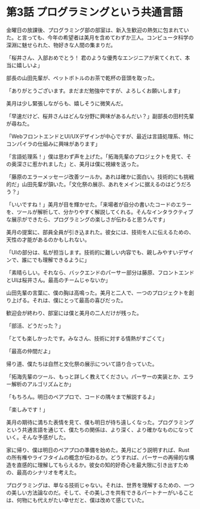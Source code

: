 # 第3話 プログラミングという共通言語

金曜日の放課後、プログラミング部の部室は、新入生歓迎の熱気に包まれていた。と言っても、今年の希望者は美月を含めてわずか三人。コンピュータ科学の深淵に魅せられた、物好きな人間の集まりだ。

「桜井さん、入部おめでとう！ 君のような優秀なエンジニアが来てくれて、本当に嬉しいよ」

部長の山田先輩が、ペットボトルのお茶で乾杯の音頭を取った。

「ありがとうございます。まだまだ勉強中ですが、よろしくお願いします」

美月は少し緊張しながらも、嬉しそうに微笑んだ。

「早速だけど、桜井さんはどんな分野に興味があるんだい？」副部長の田村先輩が尋ねた。

「WebフロントエンドとUI/UXデザインが中心ですが、最近は言語処理系、特にコンパイラの仕組みに興味があります」

「言語処理系！」僕は思わず声を上げた。「拓海先輩のプロジェクトを見て、その奥深さに惹かれました」と、美月は僕に視線を送った。

「藤原のエラーメッセージ改善ツールか。あれは確かに面白い。技術的にも挑戦的だ」山田先輩が頷いた。「文化祭の展示、あれをメインに据えるのはどうだろう？」

「いいですね！」美月が目を輝かせた。「来場者が自分の書いたコードのエラーを、ツールが解析して、分かりやすく解説してくれる。そんなインタラクティブな展示ができたら、プログラミングの楽しさが伝わると思うんです」

美月の提案に、部員全員が引き込まれた。彼女には、技術を人に伝えるための、天性の才能があるのかもしれない。

「UIの部分は、私が担当します。技術的に難しい内容でも、親しみやすいデザインで、誰にでも理解できるように」

「素晴らしい。それなら、バックエンドのパーサー部分は藤原、フロントエンドとUIは桜井さん。最高のチームじゃないか」

山田先輩の言葉に、僕の胸は高鳴った。美月と二人で、一つのプロジェクトを創り上げる。それは、僕にとって最高の喜びだった。

歓迎会が終わり、部室には僕と美月の二人だけが残った。

「部活、どうだった？」

「とても楽しかったです。みなさん、技術に対する情熱がすごくて」

「最高の仲間だよ」

帰り道、僕たちは自然と文化祭の展示について語り合っていた。

「拓海先輩のツール、もっと詳しく教えてください。パーサーの実装とか、エラー解析のアルゴリズムとか」

「もちろん。明日のペアプロで、コードの隅々まで解説するよ」

「楽しみです！」

美月の期待に満ちた表情を見て、僕も明日が待ち遠しくなった。プログラミングという共通言語を通じて、僕たちの関係は、より深く、より確かなものになっていく。そんな予感がした。

家に帰り、僕は明日のペアプロの準備を始めた。美月にどう説明すれば、Rustの所有権やライフタイムの概念が伝わるか。どうすれば、パーサーの再帰的な構造を直感的に理解してもらえるか。彼女の知的好奇心を最大限に引き出すための、最高のシナリオを考えた。

プログラミングは、単なる技術じゃない。それは、世界を理解するための、一つの美しい方法論なのだ。そして、その美しさを共有できるパートナーがいることは、何物にも代えがたい幸せだと、僕は改めて感じていた。
